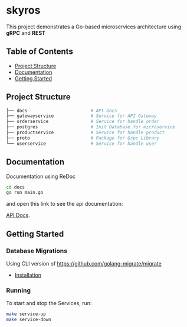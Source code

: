 # skyros

This project demonstrates a Go-based microservices architecture using **gRPC** and **REST**

## Table of Contents

- [Project Structure](#project-structure)
- [Documentation](#documentation)
- [Getting Started](#getting-started)

## Project Structure

```bash
├── docs                        # API Docs
├── gatewayservice              # Service for API Gateway
├── orderservice                # Service for handle order
├── postgres                    # Init Database for microservice
├── productservice              # Service for handle product
├── proto                       # Package for Grpc Library
└── userservice                 # Service for handle user
```

## Documentation

Documentation using ReDoc

```bash
cd docs
go run main.go
```

and open this link to see the api documentation:

[API Docs](http://localhost:8080/docs).

## Getting Started

### Database Migrations

Using CLI version of <https://github.com/golang-migrate/migrate>

- [Installation](https://github.com/golang-migrate/migrate/tree/master/cmd/migrate)

### Running

To start and stop the Services, run:

```bash
make service-up
make service-down
```
